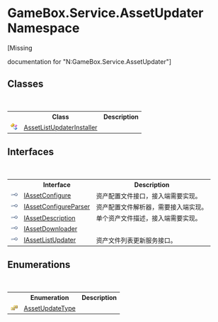# GameBox.Service.AssetUpdater Namespace
 

\[Missing <summary> documentation for "N:GameBox.Service.AssetUpdater"\]


## Classes
&nbsp;<table><tr><th></th><th>Class</th><th>Description</th></tr><tr><td>![Public class](media/pubclass.gif "Public class")</td><td><a href="8054267a-88f1-fec9-92f5-5714b908a315">AssetListUpdaterInstaller</a></td><td></td></tr></table>

## Interfaces
&nbsp;<table><tr><th></th><th>Interface</th><th>Description</th></tr><tr><td>![Public interface](media/pubinterface.gif "Public interface")</td><td><a href="1fea2c7f-5ed5-7aa6-0e5b-71354989a85f">IAssetConfigure</a></td><td>
资产配置文件接口，接入端需要实现。</td></tr><tr><td>![Public interface](media/pubinterface.gif "Public interface")</td><td><a href="1fb179d3-a596-ab9a-8441-8b2a87f6c703">IAssetConfigureParser</a></td><td>
资产配置文件解析器，需要接入端实现。</td></tr><tr><td>![Public interface](media/pubinterface.gif "Public interface")</td><td><a href="ba8e4259-9110-85cf-f6e9-461dadd1a223">IAssetDescription</a></td><td>
单个资产文件描述，接入端需要实现。</td></tr><tr><td>![Public interface](media/pubinterface.gif "Public interface")</td><td><a href="3217c4f5-c44f-34de-f9e1-dc5835ae086a">IAssetDownloader</a></td><td></td></tr><tr><td>![Public interface](media/pubinterface.gif "Public interface")</td><td><a href="d5061d05-906d-ef4d-3d2c-0f2af00933fe">IAssetListUpdater</a></td><td>
资产文件列表更新服务接口。</td></tr></table>

## Enumerations
&nbsp;<table><tr><th></th><th>Enumeration</th><th>Description</th></tr><tr><td>![Public enumeration](media/pubenumeration.gif "Public enumeration")</td><td><a href="7762d425-a666-236d-3212-04b839f82376">AssetUpdateType</a></td><td></td></tr></table>&nbsp;
